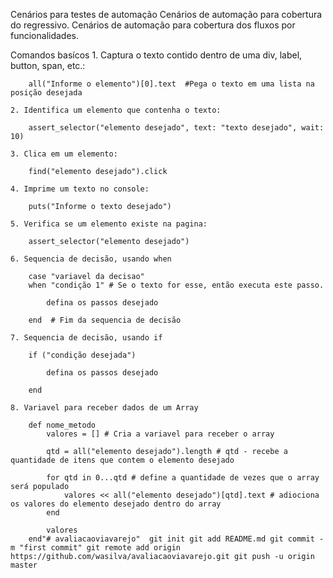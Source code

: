Cenários para testes de automação
    Cenários de automação para cobertura do regressivo.
    Cenários de automação para cobertura dos fluxos por funcionalidades.

Comandos basícos
    1. Captura o texto contido dentro de uma div, label, button, span, etc.:
    
        all("Informe o elemento")[0].text  #Pega o texto em uma lista na posição desejada

    2. Identifica um elemento que contenha o texto:

        assert_selector("elemento desejado", text: "texto desejado", wait: 10)

    3. Clica em um elemento:

        find("elemento desejado").click

    4. Imprime um texto no console:

        puts("Informe o texto desejado")

    5. Verifica se um elemento existe na pagina:

        assert_selector("elemento desejado")

    6. Sequencia de decisão, usando when

        case "variavel da decisao"
        when "condição 1" # Se o texto for esse, então executa este passo.
            
            defina os passos desejado

        end  # Fim da sequencia de decisão
    
    7. Sequencia de decisão, usando if

        if ("condição desejada")

            defina os passos desejado

        end

    8. Variavel para receber dados de um Array

        def nome_metodo
            valores = [] # Cria a variavel para receber o array

            qtd = all("elemento desejado").length # qtd - recebe a quantidade de itens que contem o elemento desejado

            for qtd in 0...qtd # define a quantidade de vezes que o array será populado
                valores << all("elemento desejado")[qtd].text # adiociona os valores do elemento desejado dentro do array
            end
            
            valores
        end"# avaliacaoviavarejo"  git init git add README.md git commit -m "first commit" git remote add origin https://github.com/wasilva/avaliacaoviavarejo.git git push -u origin master
